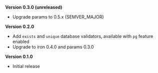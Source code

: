 **Version 0.3.0 (unreleased)**
 - Upgrade params to 0.5.x (SEMVER_MAJOR)

**Version 0.2.0**
 - Add `exists` and `unique` database validators, available with `pg` feature enabled
 - Upgrade to iron 0.4.0 and params 0.3.0

**Version 0.1.0**
 - Initial release
